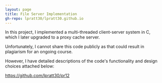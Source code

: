 ```yaml
---
layout: page
title: File Server Implementation
gh-repo: lpratt30/lpratt30.github.io
---
```


In this project, I implemented a multi-threaded client-server system in C, which I later upgraded to a proxy cache server. 

Unfortunately, I cannot share this code publicly as that could result in plagiarism for an ongoing course. 

However, I have detailed descriptions of the code's functionality and design choices attached below:

https://github.com/lpratt30/pr12


